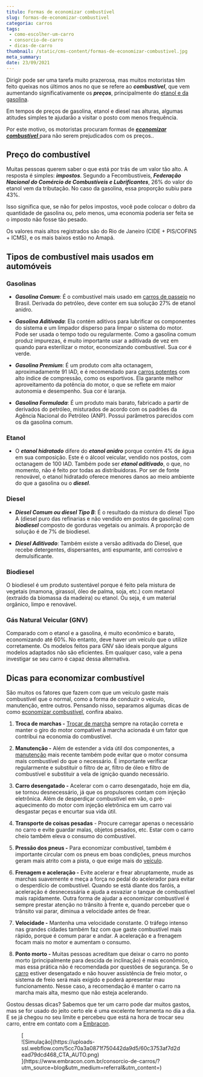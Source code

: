 ```yaml
---
titulo: Formas de economizar combustível
slug: formas-de-economizar-combustivel
categoria: carros
tags:
 - como-escolher-um-carro
 - consorcio-de-carro
 - dicas-de-carro
thumbnail: /static/cms-content/formas-de-economizar-combustivel.jpg
meta_summary: 
date: 23/09/2021
---
```

Dirigir pode ser uma tarefa muito prazerosa, mas muitos motoristas têm feito queixas nos últimos anos no que se refere ao ***combustível***, que vem aumentando significativamente os ***preços***, principalmente do [etanol e da gasolina](https://www.embracon.com.br/blog/como-funcionam-os-carros-flex-e-quais-sao-as-suas-vantagens).

Em tempos de preços de gasolina, etanol e diesel nas alturas, algumas atitudes simples te ajudarão a visitar o posto com menos frequência.

Por este motivo, os motoristas procuram formas de [***economizar combustível*** ](https://www.embracon.com.br/blog/como-economizar-em-tempos-de-gasolina-tao-cara)para não serem prejudicados com os preços..

Preço do combustível 
---------------------

Muitas pessoas querem saber o que está por trás de um valor tão alto. A resposta é simples: ***impostos***. Segundo a Fecombustíveis, ***Federação Nacional do Comércio de Combustíveis e Lubrificantes***, 26% do valor do etanol vem da tributação. No caso da gasolina, essa proporção subiu para 43%.

Isso significa que, se não for pelos impostos, você pode colocar o dobro da quantidade de gasolina ou, pelo menos, uma economia poderia ser feita se o imposto não fosse tão pesado.

Os valores mais altos registrados são do Rio de Janeiro (CIDE + PIS/COFINS + ICMS), e os mais baixos estão no Amapá.

Tipos de combustível mais usados em automóveis 
-----------------------------------------------

### Gasolinas 

- ***Gasolina Comum***: É o combustível mais usado em [carros de passeio](https://www.embracon.com.br/blog/afinal-quais-sao-os-carros-mais-economicos-do-mercado) no Brasil. Derivada do petróleo, deve conter em sua solução 27% de etanol anidro.

- ***Gasolina Aditivada***: Ela contém aditivos para lubrificar os componentes do sistema e um limpador disperso para limpar o sistema do motor. Pode ser usada o tempo todo ou regularmente. Como a gasolina comum produz impurezas, é muito importante usar a aditivada de vez em quando para esterilizar o motor, economizando combustível. Sua cor é verde.
- ***Gasolina Premium***: É um produto com alta octanagem, aproximadamente 91 IAD, e é recomendado para [carros potentes](https://www.embracon.com.br/blog/carros-que-voce-pode-comprar-com-consorcio-de-automoveis) com alto índice de compressão, como os esportivos. Ela garante melhor aproveitamento da potência do motor, o que se reflete em maior autonomia e desempenho. Sua cor é laranja.
- ***Gasolina Formulada***: É um produto mais barato, fabricado a partir de derivados do petróleo, misturados de acordo com os padrões da Agência Nacional do Petróleo (ANP). Possui parâmetros parecidos com os da gasolina comum.

### Etanol 

- O ***etanol hidratado*** difere do ***etanol anidro*** porque contém 4% de água em sua composição. Este é o álcool veicular, vendido nos postos, com octanagem de 100 IAD. Também pode ser ***etanol aditivado***, o que, no momento, não é feito por todas as distribuidoras. Por ser de fonte renovável, o etanol hidratado oferece menores danos ao meio ambiente do que a gasolina ou o ***diesel***.

### Diesel 

- ***Diesel Comum ou diesel Tipo B***: É o resultado da mistura do diesel Tipo A (diesel puro das refinarias e não vendido em postos de gasolina) com ***biodiesel*** composto de gorduras vegetais ou animais. A proporção de solução é de 7% de biodiesel.

- ***Diesel Aditivado***: Também existe a versão aditivada do Diesel, que recebe detergentes, dispersantes, anti espumante, anti corrosivo e demulsificante.

### Biodiesel 

O biodiesel é um produto sustentável porque é feito pela mistura de vegetais (mamona, girassol, óleo de palma, soja, etc.) com metanol (extraído da biomassa da madeira) ou etanol. Ou seja, é um material orgânico, limpo e renovável.

### Gás Natural Veicular (GNV) 

Comparado com o etanol e a gasolina, é muito econômico e barato, economizando até 60%. No entanto, deve haver um veículo que o utilize corretamente. Os modelos feitos para GNV são ideais porque alguns modelos adaptados não são eficientes. Em qualquer caso, vale a pena investigar se seu carro é capaz dessa alternativa.

Dicas para economizar combustível 
----------------------------------

São muitos os fatores que fazem com que um veículo gaste mais combustível que o normal, como a forma de conduzir o veículo, manutenção, entre outros. Pensando nisso, separamos algumas dicas de como [economizar combustível](https://www.embracon.com.br/blog/carros-eletricos-e-hibridos-consumo-consciente), confira abaixo.

1. **Troca de marchas -** [Trocar de marcha](https://www.embracon.com.br/blog/carro-manual-ou-automatico-qual-e-a-melhor-opcao) sempre na rotação correta e manter o giro do motor compatível à marcha acionada é um fator que contribui na economia do combustível.

2. **Manutenção -** Além de estender a vida útil dos componentes, a[ manutenção](https://www.embracon.com.br/blog/saiba-qual-a-importancia-de-realizar-as-revisoes-regulares-do-carro) mais recente também pode evitar que o motor consuma mais combustível do que o necessário. É importante verificar regularmente e substituir o filtro de ar, filtro de óleo e filtro de combustível e substituir a vela de ignição quando necessário.

3. **Carro desengatado -** Acelerar com o carro desengatado, hoje em dia, se tornou desnecessário, já que os propulsores contam com injeção eletrônica. Além de desperdiçar combustível em vão, o pré-aquecimento do motor com injeção eletrônica em um carro vai desgastar peças e encurtar sua vida útil.

4. **Transporte de coisas pesadas** - Procure carregar apenas o necessário no carro e evite guardar malas, objetos pesados, etc. Estar com o carro cheio também eleva o consumo do combustível.

5. **Pressão dos pneus -** Para economizar combustível, também é importante circular com os pneus em boas condições, pneus murchos geram mais atrito com a pista, o que exige mais do [veículo](https://www.embracon.com.br/blog/4-motivos-para-voce-comprar-um-carro-novo).

6. **Frenagem e aceleração -** Evite acelerar e frear abruptamente, mude as marchas suavemente e meça a força no pedal do acelerador para evitar o desperdício de combustível. Quando se está diante dos faróis, a aceleração é desnecessária e ajuda a esvaziar o tanque de combustível mais rapidamente. Outra forma de ajudar a economizar combustível é sempre prestar atenção no trânsito à frente e, quando perceber que o trânsito vai parar, diminua a velocidade antes de frear.

7. **Velocidade -** Mantenha uma velocidade constante. O tráfego intenso nas grandes cidades também faz com que gaste combustível mais rápido, porque é comum parar e andar. A aceleração e a frenagem focam mais no motor e aumentam o consumo.

8. **Ponto morto -** Muitas pessoas acreditam que deixar o carro no ponto morto (principalmente para descida de inclinação) é mais econômico, mas essa prática não é recomendada por questões de segurança. Se o [carro](https://www.embracon.com.br/blog/saiba-qual-e-a-melhor-epoca-do-ano-para-comprar-um-carro-novo) estiver desengatado e não houver assistência de freio motor, o sistema de freio será mais exigido e poderá apresentar mau funcionamento. Nesse caso, a recomendação é manter o carro na marcha mais alta, mesmo que não esteja acelerando.

Gostou dessas dicas? Sabemos que ter um carro pode dar muitos gastos, mas se for usado do jeito certo ele é uma excelente ferramenta no dia a dia. E se já chegou no seu limite e percebeu que está na hora de trocar seu carro, entre em contato com a [Embracon](https://www.embracon.com.br/a-embracon).

<figure class="w-richtext-figure-type-image w-richtext-align-center">[<div>![Simulação](https://uploads-ssl.webflow.com/5cc70a3a0871f750442da9d5/60c3753af7d2dead79dcd468_CTA_AUTO.png)</div>](https://www.embracon.com.br/consorcio-de-carros/?utm_source=blog&utm_medium=referral&utm_content=)</figure>
